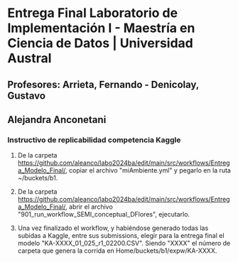 # Entrega Final Laboratorio de Implementación I - Maestría en Ciencia de Datos | Universidad Austral
## Profesores: Arrieta, Fernando - Denicolay, Gustavo 
## Alejandra Anconetani
### Instructivo de replicabilidad competencia Kaggle

1. De la carpeta https://github.com/aleanco/labo2024ba/edit/main/src/workflows/Entrega_Modelo_Final/, copiar el archivo "miAmbiente.yml" y pegarlo en la ruta ~/buckets/b1.

2. De la carpeta https://github.com/aleanco/labo2024ba/edit/main/src/workflows/Entrega_Modelo_Final/, abrir el archivo "901_run_workflow_SEMI_conceptual_DFlores", ejecutarlo.

3. Una vez finalizado el workflow, y habiéndose generado todas las subidas a Kaggle, entre sus submissions, elegir para la entrega final el modelo "KA-XXXX_01_025_r1_02200.CSV". Siendo "XXXX" el número de carpeta que genera la corrida en Home/buckets/b1/expw/KA-XXXX.
   


